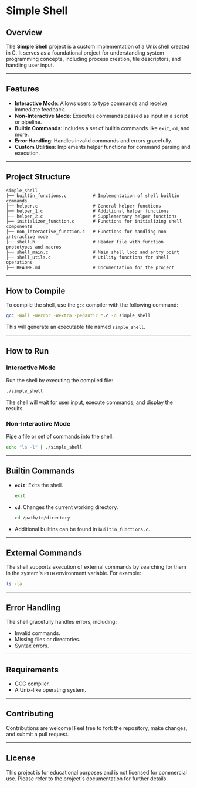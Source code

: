 # Simple Shell

## Overview
The **Simple Shell** project is a custom implementation of a Unix shell created in C. It serves as a foundational project for understanding system programming concepts, including process creation, file descriptors, and handling user input.

---

## Features
- **Interactive Mode**: Allows users to type commands and receive immediate feedback.
- **Non-Interactive Mode**: Executes commands passed as input in a script or pipeline.
- **Builtin Commands**: Includes a set of builtin commands like `exit`, `cd`, and more.
- **Error Handling**: Handles invalid commands and errors gracefully.
- **Custom Utilities**: Implements helper functions for command parsing and execution.

---

## Project Structure
```
simple_shell
├── builtin_functions.c          # Implementation of shell builtin commands
├── helper.c                     # General helper functions
├── helper_1.c                   # Additional helper functions
├── helper_2.c                   # Supplementary helper functions
├── initializer_function.c       # Functions for initializing shell components
├── non_interactive_function.c   # Functions for handling non-interactive mode
├── shell.h                      # Header file with function prototypes and macros
├── shell_main.c                 # Main shell loop and entry point
├── shell_utils.c                # Utility functions for shell operations
├── README.md                    # Documentation for the project
```

---

## How to Compile
To compile the shell, use the `gcc` compiler with the following command:
```bash
gcc -Wall -Werror -Wextra -pedantic *.c -o simple_shell
```

This will generate an executable file named `simple_shell`.

---

## How to Run
### Interactive Mode
Run the shell by executing the compiled file:
```bash
./simple_shell
```
The shell will wait for user input, execute commands, and display the results.

### Non-Interactive Mode
Pipe a file or set of commands into the shell:
```bash
echo "ls -l" | ./simple_shell
```

---

## Builtin Commands
- **`exit`**: Exits the shell.
  ```bash
  exit
  ```
- **`cd`**: Changes the current working directory.
  ```bash
  cd /path/to/directory
  ```
- Additional builtins can be found in `builtin_functions.c`.

---

## External Commands
The shell supports execution of external commands by searching for them in the system's `PATH` environment variable.
For example:
```bash
ls -la
```

---

## Error Handling
The shell gracefully handles errors, including:
- Invalid commands.
- Missing files or directories.
- Syntax errors.

---

## Requirements
- GCC compiler.
- A Unix-like operating system.

---

## Contributing
Contributions are welcome! Feel free to fork the repository, make changes, and submit a pull request.

---

## License
This project is for educational purposes and is not licensed for commercial use. Please refer to the project's documentation for further details.

